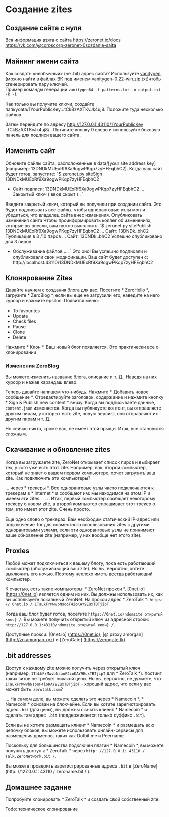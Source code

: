 # Создание zites

## Создание сайта с нуля

Вся информация взята с сайта https://zeronet.io/docs 
https://vk.com/@corpscorp-zeronet-0sozdanie-saita 

## Майнинг имени сайта

Как создать «необычный» (не .bit) адрес сайта? 
Используйте [vanitygen](https://bitcointalk.org/index.php?topic=25804.0), (можно найти в файлах ВК под именем vanitygen-0.22-win.zip.txt)чтобы сгенерировать пару ключей.  
Пример команды генерации
`vanitygen64 -f patterns.txt -o output.txt -k -i `

Как только вы получите ключи, создайте папкуdata/1YourPublicKey...tCkBzAXTKvJk4uj8. Положите туда несколько файлов. 

Затем перейдите по адресу http://127.0.0.1:43110/1YourPublicKey ..tCkBzAXTKvJk4uj8/ . Потяните кнопку 0 влево и используйте боковую панель для подписи вашего сайта. 

## Изменить сайт
Обновите файлы сайта, расположенные в data/[your site address key](например: 13DNDkMUExRf9Xa9ogwPKqp7zyHFEqbhC2). 
Когда ваш сайт будет готов, запустите:
`$ zeronet.py siteSign 13DNDkMUExRf9Xa9ogwPKqp7zyHFEqbhC2 
- Сайт подписи: 13DNDkMUExRf9Xa9ogwPKqp7zyHFEqbhC2 ... 
Закрытый ключ ( ввод скрыт ) : `

Введите закрытый ключ, который вы получили при создании сайта. Это будет подписывать все файлы, чтобы одноранговые узлы могли убедиться, что владелец сайта внес изменения. 
Опубликовать изменения сайта 
Чтобы проинформировать коллег об изменениях, которые вы внесли, вам нужно выполнить:
`$ zeronet.py sitePublish 13DNDkMUExRf9Xa9ogwPKqp7zyHFEqbhC2 
... 
Сайт: 13DNDk..bhC2 Публикация в 3 /10 пэров ... 
Сайт: 13DNDk..bhC2 Успешно опубликовано для 3 пиров 
- Обслуживание файлов .... 
`
Это оно! Вы успешно подписали и опубликовали свои модификации. 
Ваш сайт будет доступен с: http://localhost:43110/13DNDkMUExRf9Xa9ogwPKqp7zyHFEqbhC2


## Клонирование Zites

Давайте начнем с создания блога для вас. Посетите * ZeroHello *, загрузите * ZeroBlog *, если вы еще не загрузили его, наведите на него курсор и нажмите epsilon. Появится меню:

- To favourites
- Update
- Check files
- Pause
- Clone
- Delete

Нажмите * Клон *. Ваш новый блог появляется. Это практически все о клонировании


### Изменения ZeroBlog

Вы можете изменить название блога, описание и т. Д., Наведя на них курсор и нажав карандаш влево.

Теперь давайте напишем что-нибудь. Нажмите * Добавить новое сообщение *. Отредактируйте заголовок, содержание и нажмите кнопку * Sign & Publish new content * внизу. Когда вы подписываете данные, `content.json` изменяется. Когда вы публикуете контент, вы отправляете другим пирам, у которых есть zite, новую версию, они отправляют их другим пирам и т. Д.

Но сейчас никто, кроме вас, не имеет этой прыщи. Итак, все становится сложным.


## Скачивание и обновление zites

Когда вы загружаете zite, ZeroNet открывает список пиров и выбирает тех, у кого уже есть этот zite. Например, ваш второй компьютер, который не знает о вашем первом компьютере, хочет загрузить ваш zite. Как подключить эти компьютеры?

... через * трекеры *. Все одноранговые узлы часто подключаются к трекерам в * Internet * и сообщают им: мы находимся на этом IP и имеем эти zites: `...`. Итак, первый компьютер сообщает некоторому трекеру о новом zite, а второй компьютер спрашивает этот трекер о том, кто имеет этот zite. Очень просто.

Еще одно слово о трекерах. Вам необходим статический IP-адрес или подключение Tor для совместного использования zites с другими одноранговыми узлами, если эти одноранговые узлы не принимают ваше обновление zite (например, у них вообще нет этого zite).


## Proxies

Любой может подключиться к вашему блогу, пока есть работающий компьютер (обслуживающий ваш zite). Но вы, вероятно, хотите выключить его ночью. Поэтому неплохо иметь всегда работающий компьютер.

К счастью, есть такие компьютеры: * ZeroNet прокси *. [0net.io] (https://0net.io) является одним из них. Вы должны использовать их, как вы используете локальный ZeroNet. На прокси адрес * ZeroTalk *: `https: // 0net.io / 1TaLkFrMwvbNsooF4ioKAY9EuxTBTjipT`

Когда ваш блог будет готов, посетите `https://0net.io/ndomzite открытый ключ} /`. Вы можете получить открытый ключ из адресной строки: `http://127.0.0.1:43110/ndomzite открытый ключ} /`.

Доступные прокси: [0net.io] (https://0net.io), [@ proxy amorgan] (http://zn.amorgan.xyz) и [ZeroGate] (https://zerogate.tk).

## .bit addresses

Доступ к каждому zite можно получить через открытый ключ (например, `1TaLkFrMwvbNsooF4ioKAY9EuxTBTjipT` для * ZeroTalk *). Хостинг таких зитов не требует никакой цены. Но вы, вероятно, не думаете, что `1TaLkFrMwvbNsooF4ioKAY9EuxTBTjipT` - хороший адрес, что если у вас может быть` zerotalk.com`?

... На самом деле, вы можете сделать это через * Namecoin *. * Namecoin * основан на блокчейне. Если вы хотите зарегистрировать адрес `.bit` (для цены), вы должны скачать клиент * Namecoin * и сделать там адрес` .bit` (поддерживается только суффикс `.bit`).

Если вы не хотите размещать клиент * Namecoin * и размещать всю цепочку блоков, вы можете использовать онлайн-сервисы для размещения доменов, таких как Dotbit.me и Peername.

Поскольку для большинства подключен плагин * Namecoin *, вы можете получить доступ к * ZeroTalk * через `http: //127.0.0.1: 43110 / Talk.ZeroNetwork.bit /`.

Вы можете проверить зарегистрированные адреса `.bit` в [ZeroName] (http: //127.0.0.1: 43110 / zeroname.bit /`).


## Домашнее задание

Попробуйте клонировать * ZeroTalk * и создать свой собственный zite.

Todo:
техническое клонирование
